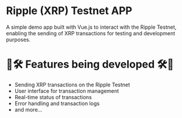 # Ripple (XRP) Testnet APP
A simple demo app built with Vue.js to interact with the Ripple Testnet, enabling the sending of XRP transactions for testing and development purposes.

# 🚧🛠️ Features being developed 🛠️🚧

- Sending XRP transactions on the Ripple Testnet
- User interface for transaction management
- Real-time status of transactions
- Error handling and transaction logs
- and more...